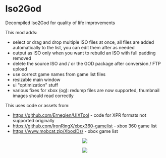 # Iso2God
Decompiled Iso2God for quality of life improvements

This mod adds:
- select or drag and drop multiple ISO files at once, all files are added automatically to the list, you can edit them after as needed
- output as ISO only when you want to rebuild an ISO with full padding removed
- delete the source ISO and / or the GOD package after conversion / FTP upload
- use correct game names from game list files
- resizable main window
- ui "optimization" stuff
- various fixes for xbox (og): redump files are now supported, thumbnail images should read correctly

This uses code or assets from:
 - https://github.com/Ernegien/UIXTool - code for XPR formats not supported originally
 - https://github.com/IronRingX/xbox360-gamelist - xbox 360 game list
 - https://www.mobcat.zip/XboxIDs/ - xbox game list

<p align="center"><img src="https://github.com/user-attachments/assets/f68fcd67-9b56-4dd6-81a6-400beea401dd"></p>
<p align="center"><img src="https://github.com/user-attachments/assets/57247f16-1d54-4f32-9b6a-f10d2a6319c1"></p>
